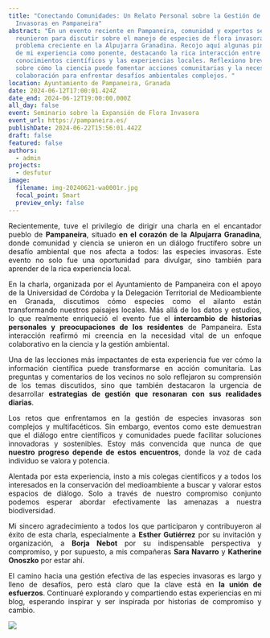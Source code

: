```yaml
---
title: "Conectando Comunidades: Un Relato Personal sobre la Gestión de Especies
  Invasoras en Pampaneira"
abstract: "En un evento reciente en Pampaneira, comunidad y expertos se
  reunieron para discutir sobre el manejo de especies de flora invasora, un
  problema creciente en la Alpujarra Granadina. Recojo aquí algunas pinceladas
  de mi experiencia como ponente, destacando la rica interacción entre los
  conocimientos científicos y las experiencias locales. Reflexiono brevemente
  sobre cómo la ciencia puede fomentar acciones comunitarias y la necesidad de
  colaboración para enfrentar desafíos ambientales complejos. "
location: Ayuntamiento de Pampaneira, Granada
date: 2024-06-12T17:00:01.424Z
date_end: 2024-06-12T19:00:00.000Z
all_day: false
event: Seminario sobre la Expansión de Flora Invasora
event_url: https://pampaneira.es/
publishDate: 2024-06-22T15:56:01.442Z
draft: false
featured: false
authors:
  - admin
projects:
  - desfutur
image:
  filename: img-20240621-wa0001r.jpg
  focal_point: Smart
  preview_only: false
---
```

<!--StartFragment-->

<div style="text-align: justify;">

Recientemente, tuve el privilegio de dirigir una charla en el encantador pueblo de **Pampaneira**, situado **en el corazón de la Alpujarra Granadina**, donde comunidad y ciencia se unieron en un diálogo fructífero sobre un desafío ambiental que nos afecta a todos: las especies invasoras. Este evento no solo fue una oportunidad para divulgar, sino también para aprender de la rica experiencia local.

En la charla, organizada por el Ayuntamiento de Pampaneira con el apoyo de la Universidad de Córdoba y la Delegación Territorial de Medioambiente en Granada, discutimos cómo especies como el ailanto están transformando nuestros paisajes locales. Más allá de los datos y estudios, lo que realmente enriqueció el evento fue el **intercambio de historias personales y preocupaciones de los residentes** de Pampaneira. Esta interacción reafirmó mi creencia en la necesidad vital de un enfoque colaborativo en la ciencia y la gestión ambiental.

Una de las lecciones más impactantes de esta experiencia fue ver cómo la información científica puede transformarse en acción comunitaria. Las preguntas y comentarios de los vecinos no solo reflejaron su comprensión de los temas discutidos, sino que también destacaron la urgencia de desarrollar **estrategias de gestión que resonaran con sus realidades diarias**.

Los retos que enfrentamos en la gestión de especies invasoras son complejos y multifacéticos. Sin embargo, eventos como este demuestran que el diálogo entre científicos y comunidades puede facilitar soluciones innovadoras y sostenibles. Estoy más convencida que nunca de que **nuestro progreso depende de estos encuentros**, donde la voz de cada individuo se valora y potencia.

Alentada por esta experiencia, insto a mis colegas científicos y a todos los interesados en la conservación del medioambiente a buscar y valorar estos espacios de diálogo. Solo a través de nuestro compromiso conjunto podemos esperar abordar efectivamente las amenazas a nuestra biodiversidad.

Mi sincero agradecimiento a todos los que participaron y contribuyeron al éxito de esta charla, especialmente a **Esther Gutiérrez** por su invitación y organización, a **Borja Nebot** por su indispensable perspectiva y compromiso, y por supuesto, a mis compañeras **Sara Navarro** y **Katherine Onoszko** por estar ahí.

El camino hacia una gestión efectiva de las especies invasoras es largo y lleno de desafíos, pero está claro que la clave está en **la unión de esfuerzos**. Continuaré explorando y compartiendo estas experiencias en mi blog, esperando inspirar y ser inspirada por historias de compromiso y cambio.

<!--EndFragment-->

![](img-20240622-wa0010.jpg)

![]()